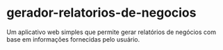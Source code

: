 # gerador-relatorios-de-negocios
Um aplicativo web simples que permite gerar relatórios de negócios com base em informações fornecidas pelo usuário.
